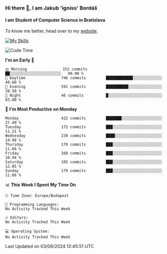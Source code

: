 ### Hi there 👋, I am Jakub 'igniss' Bordáš

#### I am Student of Computer Science in Bratislava
To know me better, head over to my [website](https://bordas.sk).

[![My Skills](https://skillicons.dev/icons?i=js,html,css,figma,svelte,java,kotlin,python,postgresql,typescript,nest,nodejs)](https://bordas.sk)


<!--START_SECTION:waka-->
![Code Time](http://img.shields.io/badge/Code%20Time-1%2C480%20hrs%205%20mins-blue)

**I'm an Early 🐤** 

```text
🌞 Morning                152 commits         ██░░░░░░░░░░░░░░░░░░░░░░░   09.90 % 
🌆 Daytime                746 commits         ████████████░░░░░░░░░░░░░   48.60 % 
🌃 Evening                591 commits         ██████████░░░░░░░░░░░░░░░   38.50 % 
🌙 Night                  46 commits          █░░░░░░░░░░░░░░░░░░░░░░░░   03.00 % 
```
📅 **I'm Most Productive on Monday** 

```text
Monday                   422 commits         ███████░░░░░░░░░░░░░░░░░░   27.49 % 
Tuesday                  172 commits         ███░░░░░░░░░░░░░░░░░░░░░░   11.21 % 
Wednesday                230 commits         ████░░░░░░░░░░░░░░░░░░░░░   14.98 % 
Thursday                 179 commits         ███░░░░░░░░░░░░░░░░░░░░░░   11.66 % 
Friday                   168 commits         ███░░░░░░░░░░░░░░░░░░░░░░   10.94 % 
Saturday                 185 commits         ███░░░░░░░░░░░░░░░░░░░░░░   12.05 % 
Sunday                   179 commits         ███░░░░░░░░░░░░░░░░░░░░░░   11.66 % 
```


📊 **This Week I Spent My Time On** 

```text
🕑︎ Time Zone: Europe/Budapest

💬 Programming Languages: 
No Activity Tracked This Week

🔥 Editors: 
No Activity Tracked This Week

💻 Operating System: 
No Activity Tracked This Week
```


 Last Updated on 03/06/2024 12:45:51 UTC
<!--END_SECTION:waka-->
